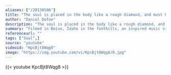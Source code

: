 ```yaml
---
aliases: ["/20130506"]
title: "The soul is placed in the body like a rough diamond, and must be polished, or the luster of it will never appear."
author: "Daniel Defoe"
description: "The soul is placed in the body like a rough diamond, and must be polished, or the luster of it will never appear. - Daniel Defoe quotes from GetInspired365.com"
summary: "Filmed in Boise, Idaho in the foothills, an inspired music video by those inspiring lyrics. "
referenceurl: ""
tags: ["Soul",]
source: "youtube"
videoid: "KpcBjt8Wqg8"
image: "https://img.youtube.com/vi/KpcBjt8Wqg8/0.jpg"
---
```


{{< youtube KpcBjt8Wqg8 >}}

